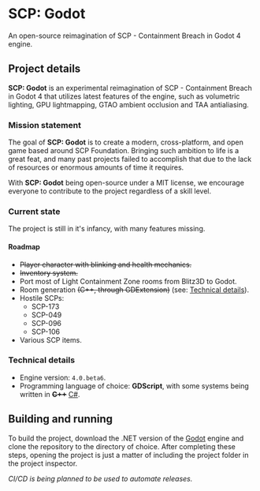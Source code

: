 # SCP: Godot
An open-source reimagination of SCP - Containment Breach in Godot 4 engine.

## Project details
**SCP: Godot** is an experimental reimagination of SCP - Containment Breach in Godot 4 that utilizes latest features of the engine, such as volumetric lighting, GPU lightmapping, GTAO ambient occlusion and TAA antialiasing.

### Mission statement
The goal of **SCP: Godot** is to create a modern, cross-platform, and open game based around SCP Foundation. Bringing such ambition to life is a great feat, and many past projects failed to accomplish that due to the lack of resources or enormous amounts of time it requires.

With **SCP: Godot** being open-source under a MIT license, we encourage everyone to contribute to the project regardless of a skill level.

### Current state
The project is still in it's infancy, with many features missing.

#### Roadmap
- ~~Player character with blinking and health mechanics.~~
- ~~Inventory system.~~
- Port most of Light Containment Zone rooms from Blitz3D to Godot.
- Room generation ~~(C++, through GDExtension)~~ (see: [Technical details](https://github.com/SCP-Godot/SCPCB#technical-details)).
- Hostile SCPs:
    - SCP-173
    - SCP-049
    - SCP-096
    - SCP-106
- Various SCP items.

### Technical details
- Engine version: `4.0.beta6`.
- Programming language of choice: **GDScript**, with some systems being written in ~~**C++**~~ [C#](https://github.com/SCP-Godot/SCPCB/issues/2).

## Building and running
To build the project, download the .NET version of the [Godot](https://godotengine.org/article/dev-snapshot-godot-4-0-beta-6) engine and clone the repository to the directory of choice. After completing these steps, opening the project is just a matter of including the project folder in the project inspector.

*CI/CD is being planned to be used to automate releases.*